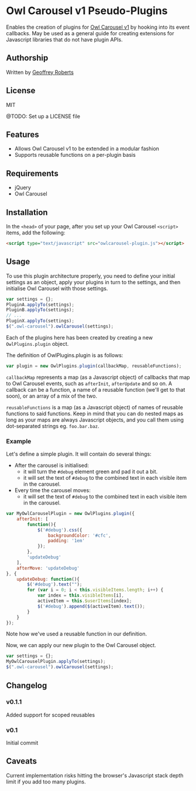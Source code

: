 # Owl Carousel v1 Pseudo-Plugins

Enables the creation of plugins for [Owl Carousel v1](https://github.com/OwlFonk/OwlCarousel) by hooking into its event callbacks. May be used as a general guide for creating extensions for Javascript libraries that do not have plugin APIs.

## Authorship

Written by [Geoffrey Roberts](mailto:g.roberts@blackicemedia.com)

## License

MIT

@TODO: Set up a LICENSE file

## Features

* Allows Owl Carousel v1 to be extended in a modular fashion
* Supports reusable functions on a per-plugin basis

## Requirements

* jQuery
* Owl Carousel

## Installation

In the `<head>` of your page, after you set up your Owl Carousel `<script>` items, add the following:

```html
<script type="text/javascript" src="owlcarousel-plugin.js"></script>
```

## Usage

To use this plugin architecture properly, you need to define your initial settings as an object, apply your plugins in turn to the settings, and then initialise Owl Carousel with those settings.

```javascript
var settings = {};			
PluginA.applyTo(settings);
PluginB.applyTo(settings);
// ...
PluginX.applyTo(settings);
$(".owl-carousel").owlCarousel(settings);
```

Each of the plugins here has been created by creating a new `OwlPlugins.plugin` object.

The definition of OwlPlugins.plugin is as follows:

```javascript
var plugin = new OwlPlugins.plugin(callbackMap, reusableFunctions);
```

`callbackMap` represents a map (as a Javascript object) of callbacks that map to Owl Carousel events, such as `afterInit`, `afterUpdate` and so on. A callback can be a function, a name of a reusable function (we'll get to that soon), or an array of a mix of the two.

`reusableFunctions` is a map (as a Javascript object) of names of reusable functions to said functions. Keep in mind that you can do nested maps as long as your maps are always Javascript objects, and you call them using dot-separated strings eg. `foo.bar.baz`.

### Example

Let's define a simple plugin. It will contain do several things:

* After the carousel is initialised:
  * it will turn the `#debug` element green and pad it out a bit.
  * it will set the text of `#debug` to the combined text in each visible item in the carousel.
* Every time the carousel moves:
  * it will set the text of `#debug` to the combined text in each visible item in the carousel.

```javascript
var MyOwlCarouselPlugin = new OwlPlugins.plugin({
	afterInit: [
		function(){
			$('#debug').css({
				backgroundColor: '#cfc',
				padding: '1em'
			});
		},
		'updateDebug'
	],
	afterMove: 'updateDebug'
}, {
	updateDebug: function(){
		$('#debug').text("");
		for (var i = 0; i < this.visibleItems.length; i++) {
			var index = this.visibleItems[i],
			activeItem = this.$userItems[index];
			$('#debug').append($(activeItem).text());
		}
	}
});
```

Note how we've used a reusable function in our definition.

Now, we can apply our new plugin to the Owl Carousel object.

```javascript
var settings = {};			
MyOwlCarouselPlugin.applyTo(settings);
$(".owl-carousel").owlCarousel(settings);
```

## Changelog

### v0.1.1

Added support for scoped reusables

### v0.1

Initial commit

## Caveats

Current implementation risks hitting the browser's Javascript stack depth limit if you add too many plugins.